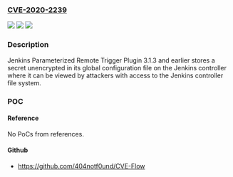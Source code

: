 ### [CVE-2020-2239](https://cve.mitre.org/cgi-bin/cvename.cgi?name=CVE-2020-2239)
![](https://img.shields.io/static/v1?label=Product&message=Jenkins%20Parameterized%20Remote%20Trigger%20Plugin&color=blue)
![](https://img.shields.io/static/v1?label=Version&message=%3C%3D%203.1.3%20&color=brighgreen)
![](https://img.shields.io/static/v1?label=Vulnerability&message=CWE-256%3A%20Unprotected%20Storage%20of%20Credentials&color=brighgreen)

### Description

Jenkins Parameterized Remote Trigger Plugin 3.1.3 and earlier stores a secret unencrypted in its global configuration file on the Jenkins controller where it can be viewed by attackers with access to the Jenkins controller file system.

### POC

#### Reference
No PoCs from references.

#### Github
- https://github.com/404notf0und/CVE-Flow

